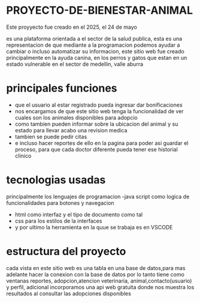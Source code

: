 # PROYECTO-DE-BIENESTAR-ANIMAL

Este proyyecto fue creado en el 2025, el 24 de mayo 

es una plataforma orientada a el sector de la salud publica, 
esta es una representacion de que mediante a la programacion podemos ayudar a cambiar o incluso
automatizar su informacion, este sitio web fue creado principalmente en la ayuda canina, en los perros y gatos  que estan en un estado vulnerable
en el sector de medellin, valle aburra

# principales funciones
- que el usuario al estar registrado pueda  ingresar dar bonificaciones 
- nos encargamos de que este sitio web tenga la funcionalidad de ver cuales son los animales disponibles para adopcio
- como tambien pueden informar sobre la ubicacion del animal  y su estado para llevar acabo una revision medica
- tambien se puede pedir citas
- e incluso hacer reportes de ello en la pagina para poder asi guardar  el proceso, para que cada doctor diferente pueda tener ese historial clinico

# tecnologias usadas
principalmente los lenguajes de programacion
-java script como logica de funcionalidades para botones y  navegacion
- html como interfaz  y el tipo de documento como tal
- css para los estilos de la interfaces
- y por ultimo la herramienta en la quue se trabaja es en VSCODE

# estructura del proyecto

cada vista en este sitio web es una tabla en una base de datos,para mas adelante hacer la conexion con la base de datos 
por lo tanto tiene como ventanas reportes, adopcion,atencion veterinaria, animal,contacto(usuario) y perfil, adicional incorporamos una api web gratuita donde nos muestra 
los resultados al consultar las adopciones disponibles
